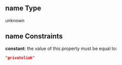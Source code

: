 ## name Type

unknown

## name Constraints

**constant**: the value of this property must be equal to:

```json
"privatelink"
```
